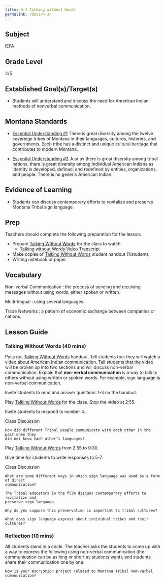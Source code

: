 ```yaml
---
title: 4-3 Talking without Words
permalink: /docs/4-3/
---
```

## Subject
IEFA

## Grade Level
4/5    

## Established Goal(s)/Target(s)
-	Students will understand and discuss the need for American Indian methods of nonverbal communication.

## Montana Standards
- <u>Essential Understanding #1</u> There is great diversity among the twelve sovereign tribes of Montana in their languages, cultures, histories, and governments. Each tribe has a distinct and unique cultural heritage that contributes to modern Montana.

- <u>Essential Understanding #2</u> Just as there is great diversity among tribal nations, there is great diversity among individual American Indians as identity is developed, defined, and redefined by entities, organizations, and people. There is no generic American Indian.  

## Evidence of Learning
- Students can discuss contemporary efforts to revitalize and preserve Montana Tribal sign language.

## Prep
Teachers should complete the following preparation for the lesson:

- Prepare [Talking Without Words](https://www.youtube.com/watch?v=19ZU6Lh1IQg) for the class to watch.
  - [Talking without Words Video Transcript](../resources/transcripts/4-3_talking-without-words.md)
- Make copies of [Talking Without Words](../resources/4-3_talking-without-words.pdf) student handout (1/student).
- Writing notebook or paper.

## Vocabulary
Non-verbal Communication
: the process of sending and receiving messages without using words, either spoken or written.

Multi-lingual
: using several languages.

Trade Networks
: a pattern of economic exchange between companies or nations.

## Lesson Guide

### Talking Without Words (40 mins)
Pass out [Talking Without Words](../resources/4-3_talking-without-words.pdf) handout. Tell students that they will watch a video about American Indian communication. Tell students that the video will be broken up into two sections and will discuss non-verbal communication. Explain that **non-verbal communication** is a way to talk to others without using written or spoken words. For example, sign language is non-verbal communication.

Invite students to read and answer questions 1-3 on the handout.

Play [Talking Without Words](https://www.youtube.com/watch?v=19ZU6Lh1IQg) for the class. Stop the video at 2:55.

Invite students to respond to number 4.

Class Discussion
```
How did different Tribal people communicate with each other in the past when they
did not know each other’s languages?  
```
Play [Talking Without Words](https://www.youtube.com/watch?v=19ZU6Lh1IQg) from 2:55 to 9:30.

Give time for students to write responses to 5-7.

Class Discussion
```
What are some different ways in which sign language was used as a form of direct
communication?  

The Tribal educators in the film discuss contemporary efforts to revitalize and
preserve sign language.  

Why do you suppose this preservation is important to tribal cultures?  

What does sign language express about individual tribes and their cultures?
```

### Reflection (10 mins)
All students stand in a circle. The teacher asks the students to come up with a way to express the following using non-verbal communication (the communication can be as long or short as students want), and students share their communication one by one:
```
How is your encryption project related to Montana Tribal non-verbal communication?
```
